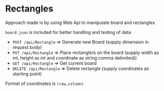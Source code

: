 # Rectangles

Approach made is by using Web Api to manipulate board and rectangles

`board.json` is included for better handling and testing of data

- `POST /api/Rectangle` => Generate new Board (supply dimension in request body)
- `PUT /api/Rectangle`  => Place rectangle/s on the board (supply width as int, height as int and coordinate as string comma delimited))
- `GET /api/Rectangle`  => Get current board
- `DELETE /api/Rectangle` => Delete rectangle (supply coordinates as starting point)

Format of coordinates is `(row,column)`
